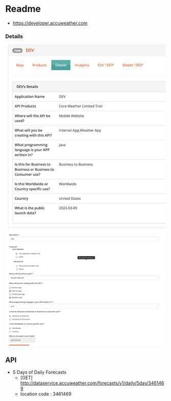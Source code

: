 # Readme
- https://developer.accuweather.com
### Details
<img src="001.png" />
<img src="002.png" />


## API
- 5 Days of Daily Forecasts 
    - [GET] http://dataservice.accuweather.com/forecasts/v1/daily/5day/3461469
    - location code : 3461469
